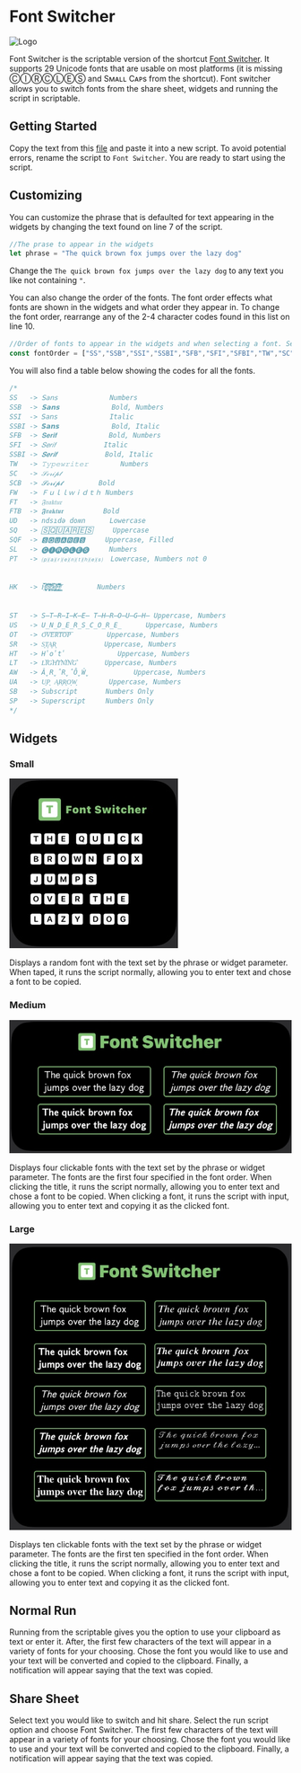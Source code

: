 # Font Switcher
![Logo](/images/logo.jpeg) 

Font Switcher is the scriptable version of the shortcut [Font Switcher](https://routinehub.co/shortcut/8264/). It supports 29 Unicode fonts that are usable on most platforms (it is missing ⒸⒾⓇⒸⓁⒺⓈ and Sᴍᴀʟʟ Cᴀᴘs from the shortcut). Font switcher allows you to switch fonts from the share sheet, widgets and running the script in scriptable.

## Getting Started

Copy the text from this [file](font-switcher.js) and paste it into a new script. To avoid potential errors, rename the script to `Font Switcher`. You are ready to start using the script.

## Customizing 
You can customize the phrase that is defaulted for text appearing in the widgets by changing the text found on line 7 of the script.

```javascript
//The prase to appear in the widgets
let phrase = "The quick brown fox jumps over the lazy dog"

```

Change the `The quick brown fox jumps over the lazy dog` to any text you like not containing `"`.

You can also change the order of the fonts. The font order effects what fonts are shown in the widgets and what order they appear in. To change the font order, rearrange any of the 2-4 character codes found in this list on line 10.

```javascript
//Order of fonts to appear in the widgets and when selecting a font. See table below if switching order of fonts
const fontOrder = ["SS","SSB","SSI","SSBI","SFB","SFI","SFBI","TW","SC","SCB","FW","FT","FTB","UD","SQ","SQF","SL","PT","HK","ST","US","OT","SR","HT","LT","AW","UA","SB","SP"]
```

You will also find a table below showing the codes for all the fonts.

```javascript
/*
SS   -> 𝖲𝖺𝗇𝗌             Numbers
SSB  -> 𝗦𝗮𝗻𝘀             Bold, Numbers
SSI  -> 𝘚𝘢𝘯𝘴             Italic
SSBI -> 𝙎𝙖𝙣𝙨             Bold, Italic
SFB  -> 𝐒𝐞𝐫𝐢𝐟             Bold, Numbers
SFI  -> 𝑆𝑒𝑟𝑖𝑓            Italic
SSBI -> 𝑺𝒆𝒓𝒊𝒇            Bold, Italic
TW   -> 𝚃𝚢𝚙𝚎𝚠𝚛𝚒𝚝𝚎𝚛        Numbers
SC   -> 𝒮𝒸𝓇𝒾𝓅𝓉
SCB  -> 𝓢𝓬𝓻𝓲𝓹𝓽         Bold
FW   -> Ｆｕｌｌｗｉｄｔｈ Numbers
FT   -> 𝔉𝔯𝔞𝔨𝔱𝔲𝔯
FTB  -> 𝕱𝖗𝖆𝖐𝖙𝖚𝖗          Bold
UD   -> ndsıdǝ doʍn      Lowercase
SQ   -> 🅂🅀🅄🄰🅁🄴🅂     Uppercase
SQF  -> 🆂🆀🆄🅰︎🆁🅴🆂     Uppercase, Filled
SL   -> 🅒🅘🅡🅒🅛🅔🅢     Numbers
PT   -> ⒫⒜⒭⒠⒩⒯⒣⒠⒮  Lowercase, Numbers not 0


HK   -> H̵͓̣̯̪̩̞̽͒̑̂͌̓̏̉͘͠ā̶̧̡̻̯͍̝̞͋̓͆̏̉͌c̷̫͓͕̘̯̔́̇̿͑̓̚k̶̢̛̙͖̳̝̘̫̯̼̟̉͋͌ē̶̡͍̰͖̜͇̬̖̣̯̿̃̑͆͠r̸͖͍͙͇̙̒̑̈́̈̏̅͘͘         Numbers


ST   -> S̶T̶R̶I̶K̶E̶ T̶H̶R̶O̶U̶G̶H̶ Uppercase, Numbers
US   -> U̲N̲D̲E̲R̲S̲C̲O̲R̲E̲      Uppercase, Numbers
OT   -> O͞V͞E͞R͞T͞O͞P͞         Uppercase, Numbers
SR   -> S͙T͙A͙R͙            Uppercase, Numbers
HT   -> H̾o̾t̾             Uppercase, Numbers
LT   -> L͛I͛G͛H͛T͛N͛I͛N͛G͛       Uppercase, Numbers
AW   -> Â̬R̬̂R̬̂Ô̬Ŵ̬           Uppercase, Numbers
UA   -> U͎P͎ A͎R͎R͎O͎W͎        Uppercase, Numbers
SB   -> Subscript       Numbers Only
SP   -> Superscript     Numbers Only
*/
```

## Widgets

### Small

![Small](/images/small-widget.jpeg)

Displays a random font with the text set by the phrase or widget parameter. When taped, it runs the script normally, allowing you to enter text and chose a font to be copied.

### Medium

![Medium](/images/medium-widget.jpeg)

Displays four clickable fonts with the text set by the phrase or widget parameter. The fonts are the first four specified in the font order. When clicking the title, it runs the script normally, allowing you to enter text and chose a font to be copied. When clicking a font, it runs the script with input, allowing you to enter text and copying it as the clicked font.

### Large

![Large](/images/large-widget.jpeg)

Displays ten clickable fonts with the text set by the phrase or widget parameter. The fonts are the first ten specified in the font order. When clicking the title, it runs the script normally, allowing you to enter text and chose a font to be copied. When clicking a font, it runs the script with input, allowing you to enter text and copying it as the clicked font.

## Normal Run

Running from the scriptable gives you the option to use your clipboard as text or enter it. After, the first few characters of the text will appear in a variety of fonts for your choosing. Chose the font you would like to use and your text will be converted and copied to the clipboard. Finally, a notification will appear saying that the text was copied.

## Share Sheet

Select text you would like to switch and hit share. Select the run script option and choose Font Switcher. The first few characters of the text will appear in a variety of fonts for your choosing. Chose the font you would like to use and your text will be converted and copied to the clipboard. Finally, a notification will appear saying that the text was copied.
